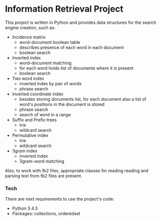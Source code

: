 # Information Retrieval Project

This project is written in Python and provides data structures for the search engine creation, such as:

  - Incidence matrix
    - word-document boolean table
    - describes presence of each word in each document
    - boolean search
  - Inverted index
    - word-document matching
    - for each word holds list of documents where it is present
    - boolean search
  - Two word index
    - inverted index by pair of words
    - phrase search
  - Inverted coordinate index
    - besides storing documents list, for each document also a list of word's positions in the document is stored
    - phrase search
    - search of word in a range
  - Suffix and Prefix trees
    - trie
    - wildcard search
 - Permutative index
    - trie
    - wildcard search
 - 3gram index
    - inverted index
    - 3gram-word matching

Also, to work with fb2 files, appropriate classes for reading reading and parsing text from fb2 files are present.

### Tech

There are next requirements to use the project's code:
* Python 3.4.3
* Packages: collections, orderedset
